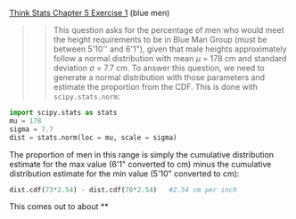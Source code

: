 [Think Stats Chapter 5 Exercise 1](http://greenteapress.com/thinkstats2/html/thinkstats2006.html#toc50) (blue men)

>> This question asks for the percentage of men who would meet the height requirements to be in Blue Man Group (must be between 5'10'' and 6'1"), given that male heights approximately follow a normal distribution with mean $\mu$ = 178 cm and standard deviation $\sigma$ = 7.7 cm. To answer this question, we need to generate a normal distribution with those parameters and estimate the proportion from the CDF. This is done with `scipy.stats.norm`: 

```python
import scipy.stats as stats
mu = 178
sigma = 7.7
dist = stats.norm(loc = mu, scale = sigma)
```

The proportion of men in this range is simply the cumulative distribution estimate for the max value (6'1" converted to cm) minus the cumulative distribution estimate for the min value (5'10" converted to cm):

```python
dist.cdf(73*2.54) - dist.cdf(70*2.54)   #2.54 cm per inch
```

This comes out to about **